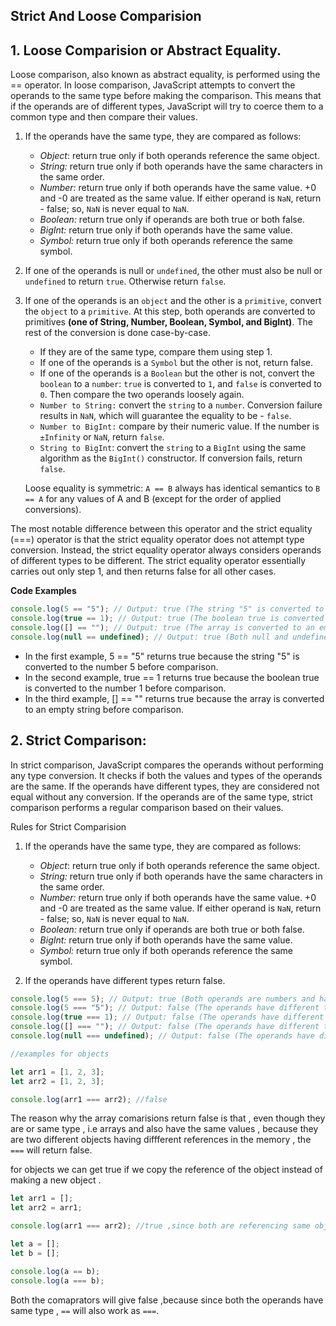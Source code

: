 ## Strict And Loose Comparision

## 1. Loose Comparision or Abstract Equality.

Loose comparison, also known as abstract equality, is performed using the == operator. In loose comparison, JavaScript attempts to convert the operands to the same type before making the comparison. This means that if the operands are of different types, JavaScript will try to coerce them to a common type and then compare their values.

1. If the operands have the same type, they are compared as follows:

   - _Object_: return true only if both operands reference the same object.
   - _String:_ return true only if both operands have the same characters in the same order.
   - _Number:_ return true only if both operands have the same value. +0 and -0 are treated as the same value. If either operand is `NaN`, return - false; so, `NaN` is never equal to `NaN`.
   - _Boolean:_ return true only if operands are both true or both false.
   - _BigInt:_ return true only if both operands have the same value.
   - _Symbol:_ return true only if both operands reference the same symbol.

2. If one of the operands is null or `undefined`, the other must also be null or `undefined` to return `true`. Otherwise return `false`.

3. If one of the operands is an `object` and the other is a `primitive`, convert the `object` to a `primitive`.
   At this step, both operands are converted to primitives **(one of String, Number, Boolean, Symbol, and BigInt)**.
   The rest of the conversion is done case-by-case.

   - If they are of the same type, compare them using step 1.
   - If one of the operands is a `Symbol` but the other is not, return false.
   - If one of the operands is a `Boolean` but the other is not, convert the `boolean` to a `number`: `true` is converted to `1`, and `false` is converted to `0`. Then compare the two operands loosely again.
   - `Number to String:` convert the `string` to a `number`. Conversion failure results in `NaN`, which will guarantee the equality to be - `false`.
   - `Number to BigInt:` compare by their numeric value. If the number is `±Infinity` or `NaN`, return `false`.
   - `String to BigInt`: convert the `string` to a `BigInt` using the same algorithm as the `BigInt()` constructor. If conversion fails, return `false`.

   Loose equality is symmetric: `A == B` always has identical semantics to `B == A` for any values of A and B (except for the order of applied conversions).

The most notable difference between this operator and the strict equality (===) operator is that the strict equality operator does not attempt type conversion. Instead, the strict equality operator always considers operands of different types to be different. The strict equality operator essentially carries out only step 1, and then returns false for all other cases.

**Code Examples**

```javascript
console.log(5 == "5"); // Output: true (The string "5" is converted to a number and compared with the number 5)
console.log(true == 1); // Output: true (The boolean true is converted to the number 1 and compared with the number 1)
console.log([] == ""); // Output: true (The array is converted to an empty string and compared with an empty string)
console.log(null == undefined); // Output: true (Both null and undefined are considered equal in loose comparison)
```

- In the first example, 5 == "5" returns true because the string "5" is converted to the number 5 before comparison.
- In the second example, true == 1 returns true because the boolean true is converted to the number 1 before comparison.
- In the third example, [] == "" returns true because the array is converted to an empty string before comparison.

## 2. Strict Comparison:

In strict comparison, JavaScript compares the operands without performing any type conversion. It checks if both the values and types of the operands are the same. If the operands have different types, they are considered not equal without any conversion. If the operands are of the same type, strict comparison performs a regular comparison based on their values.

Rules for Strict Comparision

1. If the operands have the same type, they are compared as follows:

   - _Object_: return true only if both operands reference the same object.
   - _String:_ return true only if both operands have the same characters in the same order.
   - _Number:_ return true only if both operands have the same value. +0 and -0 are treated as the same value. If either operand is `NaN`, return - false; so, `NaN` is never equal to `NaN`.
   - _Boolean:_ return true only if operands are both true or both false.
   - _BigInt:_ return true only if both operands have the same value.
   - _Symbol:_ return true only if both operands reference the same symbol.

2. If the operands have different types return false.

```javascript
console.log(5 === 5); // Output: true (Both operands are numbers and have the same value)
console.log(5 === "5"); // Output: false (The operands have different types - number and string)
console.log(true === 1); // Output: false (The operands have different types - boolean and number)
console.log([] === ""); // Output: false (The operands have different types - object and string)
console.log(null === undefined); // Output: false (The operands have different types - null and undefined)

//examples for objects

let arr1 = [1, 2, 3];
let arr2 = [1, 2, 3];

console.log(arr1 === arr2); //false
```

The reason why the array comarisions return false is that , even though they are or same type , i.e arrays and also have the same values ,
because they are two different objects having diffferent references in the memory , the `===` will return false.

for objects we can get true if we copy the reference of the object instead of making a new object .

```javascript
let arr1 = [];
let arr2 = arr1;

console.log(arr1 === arr2); //true ,since both are referencing same object in the memory.
```

```javascript
let a = [];
let b = [];

console.log(a == b);
console.log(a === b);
```

Both the comaprators will give false ,because since both the operands have same type , `==` will also work as `===`.
